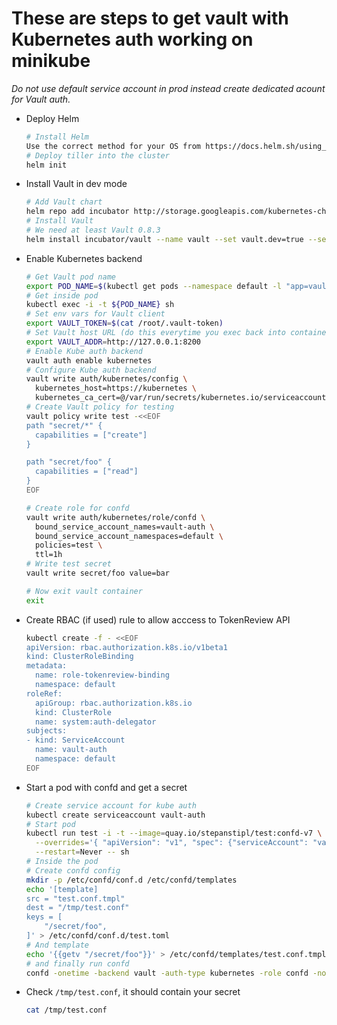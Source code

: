 # These are steps to get vault with Kubernetes auth working on minikube

*Do not use default service account in prod instead create dedicated acount for Vault auth.*

- Deploy Helm
  ```sh
  # Install Helm
  Use the correct method for your OS from https://docs.helm.sh/using_helm/#installing-the-helm-client
  # Deploy tiller into the cluster
  helm init
  ```

- Install Vault in dev mode

  ```sh
  # Add Vault chart
  helm repo add incubator http://storage.googleapis.com/kubernetes-charts-incubator
  # Install Vault
  # We need at least Vault 0.8.3
  helm install incubator/vault --name vault --set vault.dev=true --set image.tag="0.9.5"
  ```

- Enable Kubernetes backend

  ```sh
  # Get Vault pod name
  export POD_NAME=$(kubectl get pods --namespace default -l "app=vault" -o jsonpath="{.items[0].metadata.name}")
  # Get inside pod
  kubectl exec -i -t ${POD_NAME} sh
  # Set env vars for Vault client
  export VAULT_TOKEN=$(cat /root/.vault-token)
  # Set Vault host URL (do this everytime you exec back into container)
  export VAULT_ADDR=http://127.0.0.1:8200
  # Enable Kube auth backend
  vault auth enable kubernetes
  # Configure Kube auth backend
  vault write auth/kubernetes/config \
    kubernetes_host=https://kubernetes \
    kubernetes_ca_cert=@/var/run/secrets/kubernetes.io/serviceaccount/ca.crt
  # Create Vault policy for testing
  vault policy write test -<<EOF
  path "secret/*" {
    capabilities = ["create"]
  }

  path "secret/foo" {
    capabilities = ["read"]
  }
  EOF

  # Create role for confd
  vault write auth/kubernetes/role/confd \
    bound_service_account_names=vault-auth \
    bound_service_account_namespaces=default \
    policies=test \
    ttl=1h
  # Write test secret
  vault write secret/foo value=bar

  # Now exit vault container
  exit
  ```
  
- Create RBAC (if used) rule to allow acccess to TokenReview API
  ```sh
  kubectl create -f - <<EOF
  apiVersion: rbac.authorization.k8s.io/v1beta1
  kind: ClusterRoleBinding
  metadata:
    name: role-tokenreview-binding
    namespace: default
  roleRef:
    apiGroup: rbac.authorization.k8s.io
    kind: ClusterRole
    name: system:auth-delegator
  subjects:
  - kind: ServiceAccount
    name: vault-auth
    namespace: default
  EOF
  ```

- Start a pod with confd and get a secret

  ```sh
  # Create service account for kube auth
  kubectl create serviceaccount vault-auth
  # Start pod
  kubectl run test -i -t --image=quay.io/stepanstipl/test:confd-v7 \
    --overrides='{ "apiVersion": "v1", "spec": {"serviceAccount": "vault-auth", "serviceAccountName": "vault-auth"} }' \
    --restart=Never -- sh
  # Inside the pod
  # Create confd config
  mkdir -p /etc/confd/conf.d /etc/confd/templates
  echo '[template]
  src = "test.conf.tmpl"
  dest = "/tmp/test.conf"
  keys = [
      "/secret/foo",
  ]' > /etc/confd/conf.d/test.toml
  # And template
  echo '{{getv "/secret/foo"}}' > /etc/confd/templates/test.conf.tmpl
  # and finally run confd
  confd -onetime -backend vault -auth-type kubernetes -role confd -node http://vault-vault:8200 -log-level debug
  ```

- Check `/tmp/test.conf`, it should contain your secret

  ```sh
  cat /tmp/test.conf
  ```
